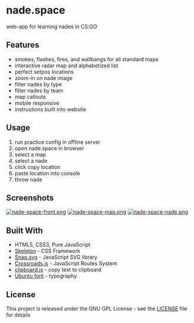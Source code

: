 # nade.space
web-app for learning nades in CS:GO

## Features
- smokes, flashes, fires, and wallbangs for all standard maps
- interactive radar map and alphabetized list
- perfect setpos locations
- zoom-in on nade image
- filter nades by type
- filter nades by team
- map callouts
- mobile responsive
- instructions built into website

## Usage
1. run practice config in offline server
2. open nade.space in browser
3. select a map
4. select a nade
5. click copy location
6. paste location into console
7. throw nade

## Screenshots
[![nade-space-front.png](https://s17.postimg.org/9doiyfrmn/nade-space-front.png)](https://postimg.org/image/poomur44b/)
[![nade-space-map.png](https://s17.postimg.org/9qfx4zkan/nade-space-map.png)](https://postimg.org/image/da1uusn0b/)
[![nade-space-nade.png](https://s17.postimg.org/6wcrrjxjz/nade-space-nade.png)](https://postimg.org/image/v03jfug0r/)

## Built With
* HTML5, CSS3, Pure JavaScript
* [Skeleton](http://getskeleton.com/) - CSS Framework
* [Snap.svg](http://snapsvg.io/) - JavaScript SVG library
* [Crossroads.js](https://millermedeiros.github.io/crossroads.js/) - JavaScript Routes System
* [clipboard.js](https://clipboardjs.com/) - copy text to clipboard
* [Ubuntu font](https://design.ubuntu.com/font/) - typography

## License
This project is released under the GNU GPL License - see the [LICENSE](LICENSE) file for details